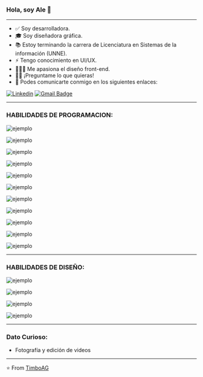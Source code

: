 ### Hola, soy Ale 👋 


---------------------------------------------------------------------------------------------------------------------------------------------------------------------------------

- ✅ Soy desarrolladora.
- 🎓 Soy diseñadora gráfica.
- 📚 Estoy terminando la carrera de Licenciatura en Sistemas de la información (UNNE).
- ⚡ Tengo conocimiento en UI/UX.
- 👨🏽‍💻 Me apasiona el diseño front-end.
- 💪🏼 ¡Preguntame lo que quieras!
- 💬 Podes comunicarte conmigo en los siguientes enlaces: 

[![Linkedin](https://img.shields.io/badge/-LinkedIn-blue?style=flat&logo=Linkedin&logoColor=white)](https://www.linkedin.com/in/alejandra-agustina-guerin/)
[![Gmail Badge](https://img.shields.io/badge/-Gmail-c14438?style=flat-square&logo=Gmail&logoColor=white&link=mailto:dacelis0@misena.edu.co)](mailto:timbocomunicacion@gmail.com)

---------------------------------------------------------------------------------------------------------------------------------------------------------------------------------


### HABILIDADES DE PROGRAMACION:

![ejemplo](https://img.shields.io/badge/HTML-239120?style=for-the-badge&logo=html5&logoColor=white)

![ejemplo](https://img.shields.io/badge/CSS-239120?&style=for-the-badge&logo=css3&logoColor=white)

![ejemplo](https://img.shields.io/badge/JavaScript-323330?style=for-the-badge&logo=javascript&logoColor=F7DF1E)

![ejemplo](https://img.shields.io/badge/React-20232A?style=for-the-badge&logo=react&logoColor=61DAFB)

![ejemplo](https://img.shields.io/badge/Node.js-43853D?style=for-the-badge&logo=node.js&logoColor=white)

![ejemplo](https://img.shields.io/badge/SQLServer-07405E?style=for-the-badge&logo=sqlite&logoColor=white)

![ejemplo](https://img.shields.io/badge/PHP-777BB4?style=for-the-badge&logo=php&logoColor=white)

![ejemplo](https://img.shields.io/badge/VB.NET-5C2D91?style=for-the-badge&logo=.net&logoColor=white)

![ejemplo](https://img.shields.io/badge/Java-ED8B00?style=for-the-badge&logo=java&logoColor=white)

![ejemplo](https://img.shields.io/badge/Bootstrap-563D7C?style=for-the-badge&logo=bootstrap&logoColor=white)

![ejemplo](https://img.shields.io/badge/Material--UI-0081CB?style=for-the-badge&logo=material-ui&logoColor=white)




--------------------------------------------------------------------------------------------------------------------------------------------------------------------------------

### HABILIDADES DE DISEÑO:



![ejemplo](https://aleen42.github.io/badges/src/photoshop.svg)

![ejemplo](https://aleen42.github.io/badges/src/illustrator.svg)

![ejemplo](https://aleen42.github.io/badges/src/premiere.svg)

![ejemplo](https://aleen42.github.io/badges/src/after_effects.svg)





---------------------------------------------------------------------------------------------------------------------------------------------------------------------------------

### Dato Curioso: 
- Fotografía y edición de videos
---------------------------------------------------------------------------------------------------------------------------------------------------------------------------------

⭐️ From [TimboAG](https://github.com/TimboAG)
